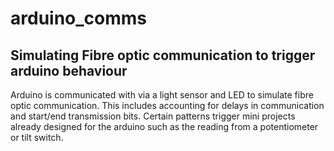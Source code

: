 # arduino_comms
## Simulating Fibre optic communication to trigger arduino behaviour
Arduino is communicated with via a light sensor and LED to simulate fibre optic communication. This includes accounting for delays in communication and start/end transmission bits.
Certain patterns trigger mini projects already designed for the arduino such as the reading from a potentiometer or tilt switch.
